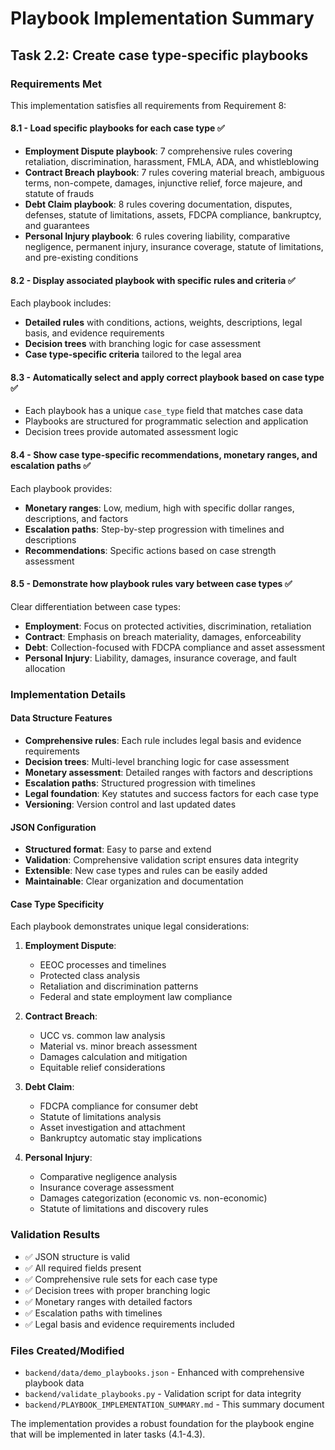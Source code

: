 # Playbook Implementation Summary

## Task 2.2: Create case type-specific playbooks

### Requirements Met

This implementation satisfies all requirements from Requirement 8:

#### 8.1 - Load specific playbooks for each case type ✅
- **Employment Dispute playbook**: 7 comprehensive rules covering retaliation, discrimination, harassment, FMLA, ADA, and whistleblowing
- **Contract Breach playbook**: 7 rules covering material breach, ambiguous terms, non-compete, damages, injunctive relief, force majeure, and statute of frauds
- **Debt Claim playbook**: 8 rules covering documentation, disputes, defenses, statute of limitations, assets, FDCPA compliance, bankruptcy, and guarantees
- **Personal Injury playbook**: 6 rules covering liability, comparative negligence, permanent injury, insurance coverage, statute of limitations, and pre-existing conditions

#### 8.2 - Display associated playbook with specific rules and criteria ✅
Each playbook includes:
- **Detailed rules** with conditions, actions, weights, descriptions, legal basis, and evidence requirements
- **Decision trees** with branching logic for case assessment
- **Case type-specific criteria** tailored to the legal area

#### 8.3 - Automatically select and apply correct playbook based on case type ✅
- Each playbook has a unique `case_type` field that matches case data
- Playbooks are structured for programmatic selection and application
- Decision trees provide automated assessment logic

#### 8.4 - Show case type-specific recommendations, monetary ranges, and escalation paths ✅
Each playbook provides:
- **Monetary ranges**: Low, medium, high with specific dollar ranges, descriptions, and factors
- **Escalation paths**: Step-by-step progression with timelines and descriptions
- **Recommendations**: Specific actions based on case strength assessment

#### 8.5 - Demonstrate how playbook rules vary between case types ✅
Clear differentiation between case types:
- **Employment**: Focus on protected activities, discrimination, retaliation
- **Contract**: Emphasis on breach materiality, damages, enforceability
- **Debt**: Collection-focused with FDCPA compliance and asset assessment
- **Personal Injury**: Liability, damages, insurance coverage, and fault allocation

### Implementation Details

#### Data Structure Features
- **Comprehensive rules**: Each rule includes legal basis and evidence requirements
- **Decision trees**: Multi-level branching logic for case assessment
- **Monetary assessment**: Detailed ranges with factors and descriptions
- **Escalation paths**: Structured progression with timelines
- **Legal foundation**: Key statutes and success factors for each case type
- **Versioning**: Version control and last updated dates

#### JSON Configuration
- **Structured format**: Easy to parse and extend
- **Validation**: Comprehensive validation script ensures data integrity
- **Extensible**: New case types and rules can be easily added
- **Maintainable**: Clear organization and documentation

#### Case Type Specificity
Each playbook demonstrates unique legal considerations:

1. **Employment Dispute**:
   - EEOC processes and timelines
   - Protected class analysis
   - Retaliation and discrimination patterns
   - Federal and state employment law compliance

2. **Contract Breach**:
   - UCC vs. common law analysis
   - Material vs. minor breach assessment
   - Damages calculation and mitigation
   - Equitable relief considerations

3. **Debt Claim**:
   - FDCPA compliance for consumer debt
   - Statute of limitations analysis
   - Asset investigation and attachment
   - Bankruptcy automatic stay implications

4. **Personal Injury**:
   - Comparative negligence analysis
   - Insurance coverage assessment
   - Damages categorization (economic vs. non-economic)
   - Statute of limitations and discovery rules

### Validation Results
- ✅ JSON structure is valid
- ✅ All required fields present
- ✅ Comprehensive rule sets for each case type
- ✅ Decision trees with proper branching logic
- ✅ Monetary ranges with detailed factors
- ✅ Escalation paths with timelines
- ✅ Legal basis and evidence requirements included

### Files Created/Modified
- `backend/data/demo_playbooks.json` - Enhanced with comprehensive playbook data
- `backend/validate_playbooks.py` - Validation script for data integrity
- `backend/PLAYBOOK_IMPLEMENTATION_SUMMARY.md` - This summary document

The implementation provides a robust foundation for the playbook engine that will be implemented in later tasks (4.1-4.3).